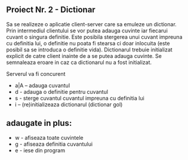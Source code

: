 ## Proiect Nr. 2 - Dictionar

Sa se realizeze o aplicatie client-server care sa emuleze un dictionar.     \
Prin intermediul clientului se vor putea adauga cuvinte iar fiecarui        \
cuvant o singura definitie. Este posibila stergerea unui cuvant impreuna    \
cu definitia lui, o definitie nu poata fi stearsa ci doar inlocuita (este   \
posibil sa se introduca o definitie vida). Dictionarul trebuie initializat  \
explicit de catre client inainte de a se putea adauga cuvinte. Se           \
semnaleaza eroare in caz ca dictionarul nu a fost initializat.

Serverul va fi concurent

- a|A     <cuvant>      –   adauga cuvantul <cuvant>
- d       <cuvant>      -   adauga o definitie pentru cuvantul <cuvant>
- s       <cuvant>      -   sterge cuvantul cuvantul <cuvant> impreuna cu definitia lui
- i                     –   (re)initializeaza dictionarul (dictionar gol)

## adaugate in plus:
- w       <cuvant>      -   afiseaza toate cuvintele
- g       <cuvant>      -   afiseaza definitia cuvantului <cuvant>
- e                     -   iese din program